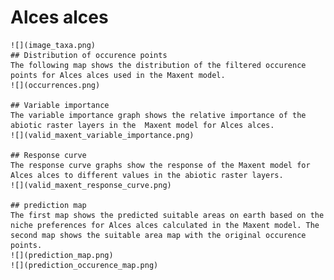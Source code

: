 # Alces alces 
    ![](image_taxa.png) 
    ## Distribution of occurence points 
    The following map shows the distribution of the filtered occurence points for Alces alces used in the Maxent model. 
    ![](occurrences.png)
    
    ## Variable importance 
    The variable importance graph shows the relative importance of the abiotic raster layers in the  Maxent model for Alces alces. 
    ![](valid_maxent_variable_importance.png)
    
    ## Response curve 
    The response curve graphs show the response of the Maxent model for Alces alces to different values in the abiotic raster layers. 
    ![](valid_maxent_response_curve.png)
    
    ## prediction map 
    The first map shows the predicted suitable areas on earth based on the niche preferences for Alces alces calculated in the Maxent model. The second map shows the suitable area map with the original occurence points. 
    ![](prediction_map.png)
    ![](prediction_occurence_map.png)
    
